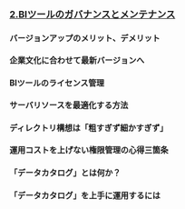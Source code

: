 ### [2.BIツールのガバナンスとメンテナンス](./6/6_link/2.html)
#### バージョンアップのメリット、デメリット
#### 企業文化に合わせて最新バージョンへ
#### BIツールのライセンス管理
#### サーバリソースを最適化する方法
#### ディレクトリ構想は「粗すぎず細かすぎず」
#### 運用コストを上げない権限管理の心得三箇条
#### 「データカタログ」とは何か？
#### 「データカタログ」を上手に運用するには
